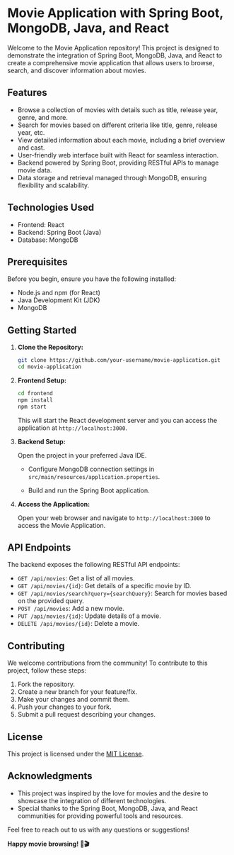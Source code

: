 # Movie Application with Spring Boot, MongoDB, Java, and React

Welcome to the Movie Application repository! This project is designed to demonstrate the integration of Spring Boot, MongoDB, Java, and React to create a comprehensive movie application that allows users to browse, search, and discover information about movies.

## Features

- Browse a collection of movies with details such as title, release year, genre, and more.
- Search for movies based on different criteria like title, genre, release year, etc.
- View detailed information about each movie, including a brief overview and cast.
- User-friendly web interface built with React for seamless interaction.
- Backend powered by Spring Boot, providing RESTful APIs to manage movie data.
- Data storage and retrieval managed through MongoDB, ensuring flexibility and scalability.

## Technologies Used

- Frontend: React
- Backend: Spring Boot (Java)
- Database: MongoDB

## Prerequisites

Before you begin, ensure you have the following installed:

- Node.js and npm (for React)
- Java Development Kit (JDK)
- MongoDB

## Getting Started

1. **Clone the Repository:**

   ```bash
   git clone https://github.com/your-username/movie-application.git
   cd movie-application
   ```

2. **Frontend Setup:**

   ```bash
   cd frontend
   npm install
   npm start
   ```

   This will start the React development server and you can access the application at `http://localhost:3000`.

3. **Backend Setup:**

   Open the project in your preferred Java IDE.

   - Configure MongoDB connection settings in `src/main/resources/application.properties`.

   - Build and run the Spring Boot application.

4. **Access the Application:**

   Open your web browser and navigate to `http://localhost:3000` to access the Movie Application.

## API Endpoints

The backend exposes the following RESTful API endpoints:

- `GET /api/movies`: Get a list of all movies.
- `GET /api/movies/{id}`: Get details of a specific movie by ID.
- `GET /api/movies/search?query={searchQuery}`: Search for movies based on the provided query.
- `POST /api/movies`: Add a new movie.
- `PUT /api/movies/{id}`: Update details of a movie.
- `DELETE /api/movies/{id}`: Delete a movie.

## Contributing

We welcome contributions from the community! To contribute to this project, follow these steps:

1. Fork the repository.
2. Create a new branch for your feature/fix.
3. Make your changes and commit them.
4. Push your changes to your fork.
5. Submit a pull request describing your changes.

## License

This project is licensed under the [MIT License](LICENSE).

## Acknowledgments

- This project was inspired by the love for movies and the desire to showcase the integration of different technologies.
- Special thanks to the Spring Boot, MongoDB, Java, and React communities for providing powerful tools and resources.

Feel free to reach out to us with any questions or suggestions!

**Happy movie browsing! 🍿🎬**
